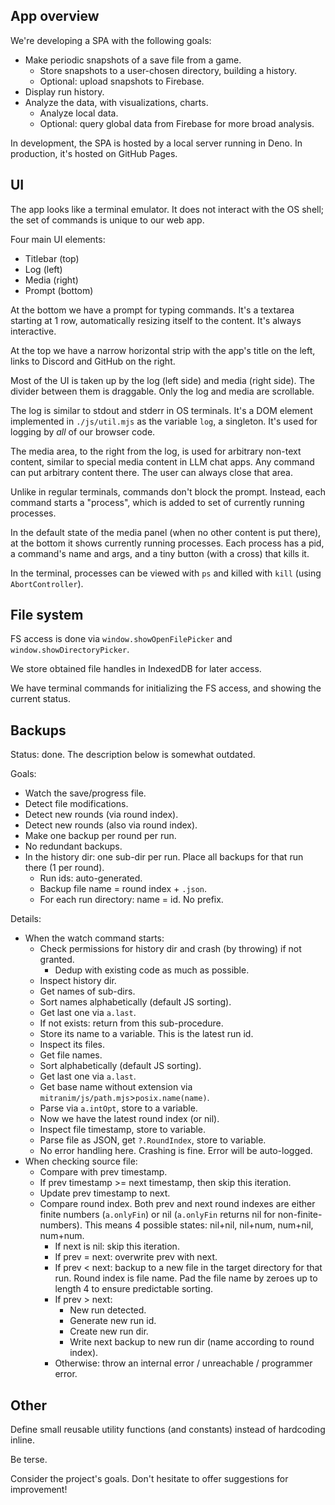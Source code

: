 ## App overview

We're developing a SPA with the following goals:
* Make periodic snapshots of a save file from a game.
  * Store snapshots to a user-chosen directory, building a history.
  * Optional: upload snapshots to Firebase.
* Display run history.
* Analyze the data, with visualizations, charts.
  * Analyze local data.
  * Optional: query global data from Firebase for more broad analysis.

In development, the SPA is hosted by a local server running in Deno. In production, it's hosted on GitHub Pages.

## UI

The app looks like a terminal emulator. It does not interact with the OS shell; the set of commands is unique to our web app.

Four main UI elements:
* Titlebar (top)
* Log (left)
* Media (right)
* Prompt (bottom)

At the bottom we have a prompt for typing commands. It's a textarea starting at 1 row, automatically resizing itself to the content. It's always interactive.

At the top we have a narrow horizontal strip with the app's title on the left, links to Discord and GitHub on the right.

Most of the UI is taken up by the log (left side) and media (right side). The divider between them is draggable. Only the log and media are scrollable.

The log is similar to stdout and stderr in OS terminals. It's a DOM element implemented in `./js/util.mjs` as the variable `log`, a singleton. It's used for logging by _all_ of our browser code.

The media area, to the right from the log, is used for arbitrary non-text content, similar to special media content in LLM chat apps. Any command can put arbitrary content there. The user can always close that area.

Unlike in regular terminals, commands don't block the prompt. Instead, each command starts a "process", which is added to set of currently running processes.

In the default state of the media panel (when no other content is put there), at the bottom it shows currently running processes. Each process has a pid, a command's name and args, and a tiny button (with a cross) that kills it.

In the terminal, processes can be viewed with `ps` and killed with `kill` (using `AbortController`).

## File system

FS access is done via `window.showOpenFilePicker` and `window.showDirectoryPicker`.

We store obtained file handles in IndexedDB for later access.

We have terminal commands for initializing the FS access, and showing the current status.

## Backups

Status: done. The description below is somewhat outdated.

Goals:
- Watch the save/progress file.
- Detect file modifications.
- Detect new rounds (via round index).
- Detect new rounds (also via round index).
- Make one backup per round per run.
- No redundant backups.
- In the history dir: one sub-dir per run. Place all backups for that run there (1 per round).
  - Run ids: auto-generated.
  - Backup file name = round index + `.json`.
  - For each run directory: name = id. No prefix.

Details:
- When the watch command starts:
  - Check permissions for history dir and crash (by throwing) if not granted.
    - Dedup with existing code as much as possible.
  - Inspect history dir.
  - Get names of sub-dirs.
  - Sort names alphabetically (default JS sorting).
  - Get last one via `a.last`.
  - If not exists: return from this sub-procedure.
  - Store its name to a variable. This is the latest run id.
  - Inspect its files.
  - Get file names.
  - Sort alphabetically (default JS sorting).
  - Get last one via `a.last`.
  - Get base name without extension via `mitranim/js/path.mjs`>`posix.name(name)`.
  - Parse via `a.intOpt`, store to a variable.
  - Now we have the latest round index (or nil).
  - Inspect file timestamp, store to variable.
  - Parse file as JSON, get `?.RoundIndex`, store to variable.
  - No error handling here. Crashing is fine. Error will be auto-logged.
- When checking source file:
  - Compare with prev timestamp.
  - If prev timestamp >= next timestamp, then skip this iteration.
  - Update prev timestamp to next.
  - Compare round index. Both prev and next round indexes are either finite numbers (`a.onlyFin`) or nil (`a.onlyFin` returns nil for non-finite-numbers). This means 4 possible states: nil+nil, nil+num, num+nil, num+num.
    - If next is nil: skip this iteration.
    - If prev = next: overwrite prev with next.
    - If prev < next: backup to a new file in the target directory for that run. Round index is file name. Pad the file name by zeroes up to length 4 to ensure predictable sorting.
    - If prev > next:
      - New run detected.
      - Generate new run id.
      - Create new run dir.
      - Write next backup to new run dir (name according to round index).
    - Otherwise: throw an internal error / unreachable / programmer error.

## Other

Define small reusable utility functions (and constants) instead of hardcoding inline.

Be terse.

Consider the project's goals. Don't hesitate to offer suggestions for improvement!
